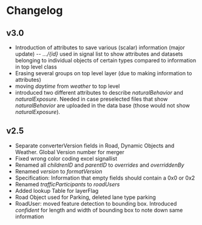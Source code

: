 # Changelog

## v3.0

- Introduction of attributes to save various (scalar) information (major update)
-- _.../{id}_ used in signal list to show attributes and datasets belonging to individual objects of certain types compared to information in top level class
- Erasing several groups on top level layer (due to making information to attributes)
- moving _daytime_ from _weather_ to top level
- introduced two different attributes to describe _naturalBehavior_ and _naturalExposure_. Needed in case preselected files that show _naturalBehavior_ are uploaded in the data base (those would not show _naturalExposure_).



## v2.5


- Separate converterVersion fields in Road, Dynamic Objects and Weather. Global Version number for merger
- Fixed wrong color coding excel signallist
- Renamed all _childrenID_ and _parentID_ to _overrides_ and _overriddenBy_
- Renamed _version_ to _formatVersion_
- Specification: Information that empty fields should contain a 0x0 or 0x2 
- Renamed _trafficParticipants_ to _roadUsers_
- Added lookup Table for layerFlag
- Road Object used for  Parking, deleted lane type parking
- RoadUser: moved feature detection to bounding box. Introduced _confident_ for length and width of bounding box to note down same information
